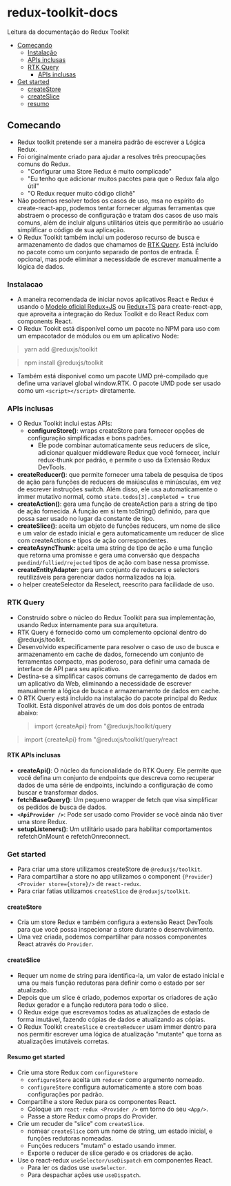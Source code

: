 # redux-toolkit-docs

Leitura da documentação do Redux Toolkit

- [Começando](#comecando)
  - [Instalação](#instalacao)
  - [APIs inclusas](#apis-inclusas)
  - [RTK Query](#rtk-query)
    - [APIs inclusas](#rtk-apis-inclusas)
- [Get started](#get-started)
  - [createStore](#createstore)
  - [createSlice](#createslice)
  - [resumo](#resumo-get-started)

## Comecando

- Redux toolkit pretende ser a maneira padrão de escrever a Lógica Redux.
- Foi originalmente criado para ajudar a resolves três preocupações comuns do Redux.
  - "Configurar uma Store Redux é muito complicado"
  - "Eu tenho que adicionar muitos pacotes para que o Redux fala algo útil"
  - "O Redux requer muito código clichê"
- Não podemos resolver todos os casos de uso, msa no espírito do create-react-app, podemos tentar fornecer algumas ferramentas que abstraem o processo de configuração e tratam dos casos de uso mais comuns, além de incluir alguns utilitários úteis que permitirão ao usuário simplificar o código de sua aplicação.
- O Redux Toolkit também inclui um poderoso recurso de busca e armazenamento de dados que chamamos de [RTK Query](https://redux-toolkit.js.org/introduction/getting-started#rtk-query). Está incluído no pacote como um conjunto separado de pontos de entrada. É opcional, mas pode eliminar a necessidade de escrever manualmente a lógica de dados.

### Instalacao

- A maneira recomendada de iniciar novos aplicativos React e Redux é usando o [Modelo oficial Redux+JS](https://github.com/reduxjs/cra-template-redux) ou [Redux+TS](https://github.com/reduxjs/cra-template-redux-typescript) para create-react-app, que aproveita a integração do Redux Toolkit e do React Redux com components React.
- O Redux Tookit está disponível como um pacote no NPM para uso com um empacotador de módulos ou em um aplicativo Node:

> yarn add @reduxjs/toolkit

> npm install @reduxjs/toolkit

- Também está disponivel como um pacote UMD pré-compilado que define uma variavel global window.RTK. O pacote UMD pode ser usado como um `<script></script>` diretamente.

### APIs inclusas

- O Redux Toolkit inclui estas APIs:
  - **configureStore()**: wraps createStore para fornecer opções de configuração simplificadas e bons padrôes.
    - Ele pode combinar automaticamente seus reducers de slice, adicionar qualquer middleware Redux que você fornecer, incluir redux-thunk por padrão, e permite o uso da Extensão Redux DevTools.
- **createReducer()**: que permite fornecer uma tabela de pesquisa de tipos de ação para funções de reducers de maiúsculas e minúsculas, em vez de escrever instruções switch. Além disso, ele usa automaticamente o immer mutativo normal, como `state.todos[3].completed = true`
- **createAction()**: gera uma função de createAction para a string de tipo de ação fornecida. A função em si tem toString() definido, para que possa saer usado no lugar da constante de tipo.
- **createSlice()**: aceita um objeto de funções reducers, um nome de slice e um valor de estado inicial e gera automaticamente um reducer de slice com createActions e tipos de ação correspondentes.
- **createAsyncThunk:** aceita uma string de tipo de ação e uma função que retorna uma promisse e gera uma conversão que despacha `pendind/fullied/rejected` tipos de ação com base nessa promisse.
- **createEntityAdapter:** gera um conjunto de reducers e selectors reutilizáveis para gerenciar dados normalizados na loja.
- o helper createSelector da Reselect, reescrito para facilidade de uso.

### RTK Query

- Construído sobre o núcleo do Redux Toolkit para sua implementação, usando Redux internamente para sua arquitetura.
- RTK Query é fornecido como um complemento opcional dentro do @reduxjs/toolkit.
- Desenvolvido especificamente para resolver o caso de uso de busca e armazenamento em cache de dados, fornecendo um conjunto de ferramentas compacto, mas poderoso, para definir uma camada de interface de API para seu aplicativo.
- Destina-se a simplificar casos comuns de carregamento de dados em um aplicativo da Web, eliminando a necessidade de escrever manualmente a lógica de busca e armazenamento de dados em cache.
- O RTK Query está incluido na instalação do pacote principal do Redux Toolkit. Está disponível através de um dos dois pontos de entrada abaixo:
  > import {createApi} from "@reduxjs/toolkit/query

> import {createApi} from "@reduxjs/toolkit/query/react

#### RTK APIs inclusas

- **createApi()**: O núcleo da funcionalidade do RTK Query. Ele permite que você defina um conjunto de endpoints que descreva como recuperar dados de uma série de endpoints, incluindo a configuração de como buscar e transformar dados.
- **fetchBaseQuery()**: Um pequeno wrapper de fetch que visa simplificar os pedidos de busca de dados.
- **`<ApiProvider />`**: Pode ser usado como Provider se você ainda não tiver uma store Redux.
- **setupListeners()**: Um utilitário usado para habilitar comportamentos refetchOnMount e refetchOnreconnect.

### Get started

- Para criar uma store utilizamos createStore de `@reduxjs/toolkit`.
- Para compartilhar a store no app utilizamos o component `{Provider}` `<Provider store={store}/>` de `react-redux`.
- Para criar fatias utilizamos `createSlice` de `@reduxjs/toolkit`.


#### createStore

- Cria um store Redux e também configura a extensão React DevTools para que você possa inspecionar a store durante o desenvolvimento.
- Uma vez criada, podemos compartilhar para nossos componentes React através do `Provider`.

#### createSlice

- Requer um nome de string para identifica-la, um valor de estado inicial e uma ou mais função redutoras para definir como o estado por ser atualizado.
- Depois que um slice é criado, podemos exportar os criadores de ação Redux gerador e a função redutora para todo o slice.
- O Redux exige que escrevamos todas as atualizações de estado de forma imutável, fazendo cópias de dados e atualizando as cópias.
- O Redux Toolkit `createSlice` e `createReducer` usam immer dentro para nos permitir escrever uma lógica de atualização "mutante" que torna as atualizações imutáveis corretas.

#### Resumo get started

- Crie uma store Redux com `configureStore`
  - `configureStore` aceita um `reducer` como argumento nomeado.
  - `configureStore` configura automaticamente a store com boas configurações por padrão.
- Compartilhe a store Redux para os componentes React.
  - Coloque um `react-redux <Provider />` em torno do seu `<App/>`.
  - Passe a store Redux como props do Provider.
- Crie um recuder de "slice" com `createSlice`.
  - nomear `createSlice` com um nome de string, um estado inicial, e funções redutoras nomeadas.
  - Funções reducers "mutam" o estado usando immer.
  - Exporte o reducer de slice gerado e os criadores de ação.
- Use o react-redux `useSelector/useDispatch` em componentes React.
  - Para ler os dados use `useSelector`.
  - Para despachar ações use `useDispatch`.
